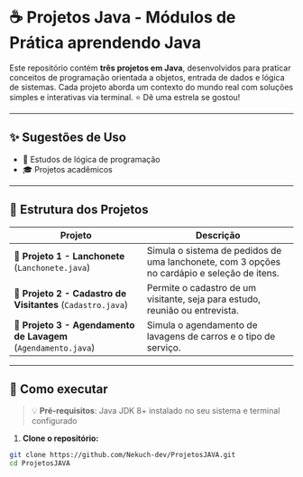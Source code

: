 # ☕ Projetos Java - Módulos de Prática aprendendo Java

Este repositório contém **três projetos em Java**, desenvolvidos para praticar conceitos de programação orientada a objetos, entrada de dados e lógica de sistemas. Cada projeto aborda um contexto do mundo real com soluções simples e interativas via terminal.
⭐ Dê uma estrela se gostou!

---

## ✨ Sugestões de Uso
- 📘 Estudos de lógica de programação
- 🎓 Projetos acadêmicos

---

## 📂 Estrutura dos Projetos

| Projeto | Descrição |
|--------|-----------|
| 🥪 **Projeto 1 - Lanchonete** (`Lanchonete.java`) | Simula o sistema de pedidos de uma lanchonete, com 3 opções no cardápio e seleção de itens. |
| 🧾 **Projeto 2 - Cadastro de Visitantes** (`Cadastro.java`) | Permite o cadastro de um visitante, seja para estudo, reunião ou entrevista. |
| 🚗 **Projeto 3 - Agendamento de Lavagem** (`Agendamento.java`) | Simula o agendamento de lavagens de carros e o tipo de serviço. |

---

## 🚀 Como executar

> 💡 **Pré-requisitos**: Java JDK 8+ instalado no seu sistema e terminal configurado

1. **Clone o repositório:**

```bash
git clone https://github.com/Nekuch-dev/ProjetosJAVA.git
cd ProjetosJAVA
